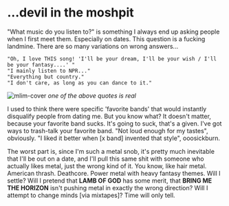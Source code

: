 # ...devil in the moshpit

"What music do you listen to?" is something I always end up asking people when I first meet them.
Especially on dates.
This question is a fucking landmine. There are so many variations on wrong answers...

    "Oh, I love THIS song! 'I'll be your dream, I'll be your wish / I'll be your fantasy....' "
    "I mainly listen to NPR..."
    "Everything but country."
    "I don't care, as long as you can dance to it."


![mlim-cover](/content/images/ira-glass.jpg)
<em>one of the above quotes is real</em>

I used to think there were specific 'favorite bands' that would instantly disqualify people from dating me. But you know what? It doesn't matter, because your favorite band sucks. It's going to suck, that's a given. I've got ways to trash-talk your favorite band. "Not loud enough for my tastes", obviously. "I liked it better when [x band] invented that style", ooosickburn.

The worst part is, since I'm such a metal snob, it's pretty much inevitable that I'll be out on a date, and I'll pull this same shit with someone who actually likes metal, just the wrong kind of it. You know, like hair metal. American thrash. Deathcore. Power metal with heavy fantasy themes. Will I settle? Will I pretend that **LAMB OF GOD** has some merit, that **BRING ME THE HORIZON** isn't pushing metal in exactly the wrong direction? Will I attempt to change minds \[via mixtapes\]? Time will only tell.
